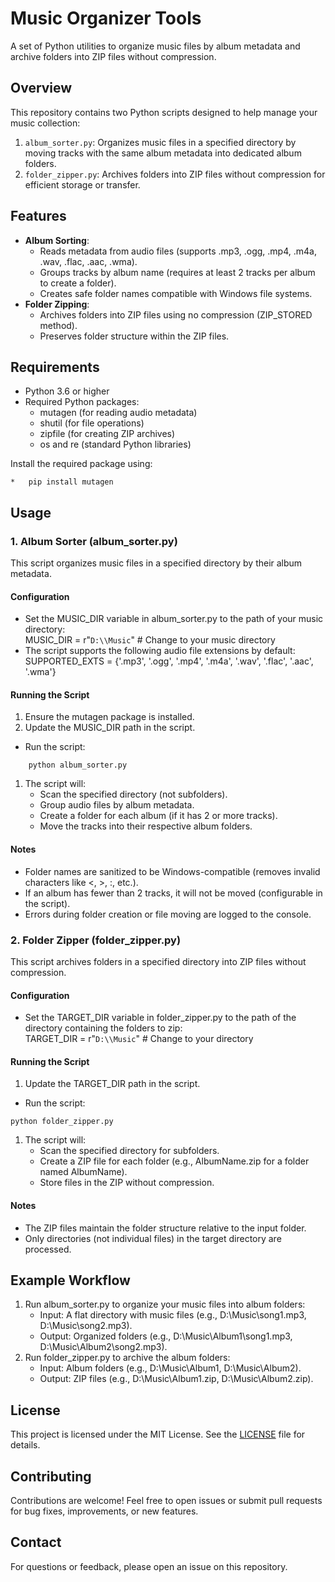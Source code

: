 # **Music Organizer Tools**

A set of Python utilities to organize music files by album metadata and archive folders into ZIP files without compression.

## **Overview**

This repository contains two Python scripts designed to help manage your music collection:

1.  `album_sorter.py`: Organizes music files in a specified directory by moving tracks with the same album metadata into dedicated album folders.
2.  `folder_zipper.py`: Archives folders into ZIP files without compression for efficient storage or transfer.

## **Features**

*   **Album Sorting**:
    *   Reads metadata from audio files (supports .mp3, .ogg, .mp4, .m4a, .wav, .flac, .aac, .wma).
    *   Groups tracks by album name (requires at least 2 tracks per album to create a folder).
    *   Creates safe folder names compatible with Windows file systems.
*   **Folder Zipping**:
    *   Archives folders into ZIP files using no compression (ZIP_STORED method).
    *   Preserves folder structure within the ZIP files.

## **Requirements**

*   Python 3.6 or higher
*   Required Python packages:
    *   mutagen (for reading audio metadata)
    *   shutil (for file operations)
    *   zipfile (for creating ZIP archives)
    *   os and re (standard Python libraries)

Install the required package using:
```
*   pip install mutagen
```
## **Usage**

### **1. Album Sorter (album_sorter.py)**

This script organizes music files in a specified directory by their album metadata.

#### **Configuration**

*   Set the MUSIC_DIR variable in album_sorter.py to the path of your music directory:  
    MUSIC_DIR = r"`D:\\Music`" # Change to your music directory
*   The script supports the following audio file extensions by default:  
    SUPPORTED_EXTS = {'.mp3', '.ogg', '.mp4', '.m4a', '.wav', '.flac', '.aac', '.wma'}

#### **Running the Script**

1.  Ensure the mutagen package is installed.
2.  Update the MUSIC_DIR path in the script.

*   Run the script:  
```
    python album_sorter.py
```
1.  The script will:
    *   Scan the specified directory (not subfolders).
    *   Group audio files by album metadata.
    *   Create a folder for each album (if it has 2 or more tracks).
    *   Move the tracks into their respective album folders.

#### **Notes**

*   Folder names are sanitized to be Windows-compatible (removes invalid characters like \<, >, :, etc.).
*   If an album has fewer than 2 tracks, it will not be moved (configurable in the script).
*   Errors during folder creation or file moving are logged to the console.

### **2. Folder Zipper (folder_zipper.py)**

This script archives folders in a specified directory into ZIP files without compression.

#### **Configuration**

*   Set the TARGET_DIR variable in folder_zipper.py to the path of the directory containing the folders to zip:  
    TARGET_DIR = r"`D:\\Music`" # Change to your directory

#### **Running the Script**

1.  Update the TARGET_DIR path in the script.

*   Run the script:
```
python folder_zipper.py
```

1.  The script will:
    *   Scan the specified directory for subfolders.
    *   Create a ZIP file for each folder (e.g., AlbumName.zip for a folder named AlbumName).
    *   Store files in the ZIP without compression.

#### **Notes**

*   The ZIP files maintain the folder structure relative to the input folder.
*   Only directories (not individual files) in the target directory are processed.

## **Example Workflow**

1.  Run album_sorter.py to organize your music files into album folders:
    *   Input: A flat directory with music files (e.g., D:\Music\song1.mp3, D:\Music\song2.mp3).
    *   Output: Organized folders (e.g., D:\Music\Album1\song1.mp3, D:\Music\\Album2\song2.mp3).
2.  Run folder_zipper.py to archive the album folders:
    *   Input: Album folders (e.g., D:\Music\Album1, D:\Music\Album2).
    *   Output: ZIP files (e.g., D:\Music\Album1.zip, D:\Music\Album2.zip).

## **License**

This project is licensed under the MIT License. See the [LICENSE](https://grok.com/chat/LICENSE) file for details.

## **Contributing**

Contributions are welcome! Feel free to open issues or submit pull requests for bug fixes, improvements, or new features.

## **Contact**

For questions or feedback, please open an issue on this repository.

